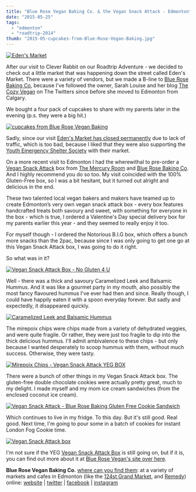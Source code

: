 ```yaml
---
title: "Blue Rose Vegan Baking Co. & the Vegan Snack Attack - Edmonton"
date: "2015-05-25"
tags:
  - "edmonton"
  - "roadtrip-2014"
thumb: "2015-05-cupcakes-from-Blue-Rose-Vegan-Baking.jpg"
---
```


[![Eden's Market](images/14601432397_fd454dbe51_c.jpg)](https://www.flickr.com/photos/prairiev/14601432397 "Eden's Market by MeShell, on Flickr")

After our visit to Clever Rabbit on our Roadtrip Adventure - we decided to check out a little market that was happening down the street called Eden's Market. There were a variety of vendors, but we made a B-line to [Blue Rose Baking Co](http://bluerosevegan.ca/), because I've followed the owner, Sarah Louise and her blog [The Cozy Vegan](http://thecozyvegan.com/) on The Twitters since before she moved to Edmonton from Calgary.

We bought a four pack of cupcakes to share with my parents later in the evening (p.s. they were a big hit.)

[![cupcakes from Blue Rose Vegan Baking](images/cupcakes-from-Blue-Rose-Vegan-Baking.jpg)](http://meshell.ca/blog/wp-content/uploads/2015/05/cupcakes-from-Blue-Rose-Vegan-Baking.jpg)

Sadly, since our visit [Eden's Market has closed permanently](http://edenmarketon124.com/2014/08/16/it-is-with-great-sadness/) due to lack of traffic, which is too bad, because I liked that they were also supporting the [Youth Emergency Shelter Society](http://www.yess.org/) with their market.

On a more recent visit to Edmonton I had the wherewithal to pre-order a [Vegan Snack Attack](http://bluerosevegan.ca/snackattack/) box from [The Mercury Room](http://www.mercuryroomyeg.com/) and [Blue Rose Baking Co](http://www.bluerosevegan.ca/). And I highly recommend you do so too. My visit coincided with the 100% Gluten-Free box, so I was a bit hesitant, but it turned out alright and delicious in the end.

These two talented local vegan bakers and makers have teamed up to create Edmonton’s very own vegan snack attack box - every box features handcrafted treats both savoury and sweet, with something for everyone in the box - which is true, I ordered a Valentine's Day special delivery box for my parents earlier this year - and they seemed to really enjoy it too.

For myself though - I ordered the Notorious B.I.G box, which offers a bunch more snacks than the 2pac, because since I was only going to get one go at this Vegan Snack Attack box, I was going to do it right.

So what was in it?

[![Vegan Snack Attack Box - No Gluten 4 U](images/16628661199_dbf73383f8_c.jpg)](https://www.flickr.com/photos/prairiev/16628661199 "Vegan Snack Attack Box - No Gluten 4 U by MeShell, on Flickr")

Well - there was a thick and savoury Caramelized Leek and Balsamic Hummus. And it was like a gourmet party in my mouth, also possibly the most fancy flavoured hummus I've ever had then and since. Really though, I could have happily eaten it with a spoon everyday forever. But sadly and expectedly, it disappeared quickly.

[![Caramelized Leek and Balsamic Hummus](images/16822172932_f5d83f774c_z.jpg)](https://www.flickr.com/photos/prairiev/16822172932 "Caramelized Leek and Balsamic Hummus by MeShell, on Flickr")

The mirepoix chips were chips made from a variety of dehydrated veggies, and were quite fragile. Or rather, they were just too fragile to dip into the thick delicious hummus. I'll admit ambivalence to these chips - but only because I wanted desperately to scoop hummus with them, without much success. Otherwise, they were tasty.

[![Mirepoix Chips - Vegan Snack Attack YEG BOX](images/16797346616_57f8a8d8cf_z.jpg)](https://www.flickr.com/photos/prairiev/16797346616 "Mirepoix Chips - Vegan Snack Attack YEG BOX by MeShell, on Flickr")

There were a bunch of other things in my Vegan Snack Attack box. The gluten-free double chocolate cookies were actually pretty great, much to my delight. I made myself and my mom ice cream sandwiches (from the enclosed coconut ice cream).

[![Vegan Snack Attack - Blue Rose Baking Gluten Free Cookie Sandwich](images/16628854999_74411d9bdc_z.jpg)](https://www.flickr.com/photos/prairiev/16628854999 "Vegan Snack Attack - Blue Rose Baking Gluten Free Cookie Sandwich by MeShell, on Flickr")

Which continues to live in my fridge. To this day. But it's still good. Real good. Next time, I'm going to pour some in a batch of cookies for instant London Fog Cookie time.

[![Vegan Snack Attack box](images/16813664701_464fef9034_z.jpg)](https://www.flickr.com/photos/prairiev/16813664701 "Vegan Snack Attack box by MeShell, on Flickr")

I'm not sure if the YEG [Vegan Snack Attack Box](http://bluerosevegan.ca/snackattack/) is still going on, but if it is, you can find out more about it at [Blue Rose Vegan's site over here](http://bluerosevegan.ca/snackattack/).

**Blue Rose Vegan Baking Co.** [where can you find them](http://bluerosevegan.ca/where-to-find-us/): at a variety of markets and cafes in Edmonton (like the [124st Grand Market,](http://124grandmarket.com/) and [Remedy](http://124grandmarket.com/)) online: [website](http://bluerosevegan.ca/) | [twitter](https://twitter.com/bluerosevegan) | [facebook](https://www.facebook.com/bluerosevegan) | [instagram](https://instagram.com/bluerosevegan/)
